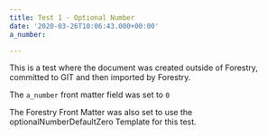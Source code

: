 ```yaml
---
title: Test 1 - Optional Number
date: '2020-03-26T10:06:43.000+00:00'
a_number: 

---
```

This is a test where the document was created outside of Forestry, committed to GIT and then imported by Forestry.

The `a_number` front matter field was set to `0`

The Forestry Front Matter was also set to use the optionalNumberDefaultZero Template for this test.